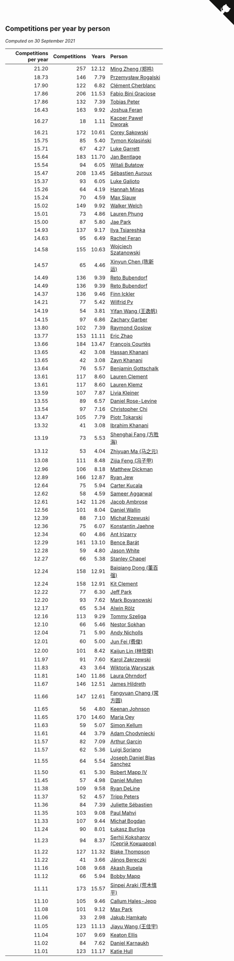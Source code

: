 ## Competitions per year by person

*Computed on 30 September 2021*

| Competitions per year | Competitions | Years | Person |
| ---: | ---: | ---: | :--- |
| 21.20 | 257 | 12.12 | [Ming Zheng (郑鸣)](https://www.worldcubeassociation.org/persons/2009ZHEN11) |
| 18.73 | 146 | 7.79 | [Przemysław Rogalski](https://www.worldcubeassociation.org/persons/2013ROGA02) |
| 17.90 | 122 | 6.82 | [Clément Cherblanc](https://www.worldcubeassociation.org/persons/2014CHER05) |
| 17.86 | 206 | 11.53 | [Fabio Bini Graciose](https://www.worldcubeassociation.org/persons/2010GRAC02) |
| 17.86 | 132 | 7.39 | [Tobias Peter](https://www.worldcubeassociation.org/persons/2014PETE03) |
| 16.43 | 163 | 9.92 | [Joshua Feran](https://www.worldcubeassociation.org/persons/2011FERA01) |
| 16.27 | 18 | 1.11 | [Kacper Paweł Dworak](https://www.worldcubeassociation.org/persons/2020DWOR01) |
| 16.21 | 172 | 10.61 | [Corey Sakowski](https://www.worldcubeassociation.org/persons/2011SAKO01) |
| 15.75 | 85 | 5.40 | [Tymon Kolasiński](https://www.worldcubeassociation.org/persons/2016KOLA02) |
| 15.71 | 67 | 4.27 | [Luke Garrett](https://www.worldcubeassociation.org/persons/2017GARR05) |
| 15.64 | 183 | 11.70 | [Jan Bentlage](https://www.worldcubeassociation.org/persons/2010BENT01) |
| 15.54 | 94 | 6.05 | [Witali Bułatow](https://www.worldcubeassociation.org/persons/2015BUAT01) |
| 15.47 | 208 | 13.45 | [Sébastien Auroux](https://www.worldcubeassociation.org/persons/2008AURO01) |
| 15.37 | 93 | 6.05 | [Luke Galioto](https://www.worldcubeassociation.org/persons/2015GALI02) |
| 15.26 | 64 | 4.19 | [Hannah Minas](https://www.worldcubeassociation.org/persons/2017MINA04) |
| 15.24 | 70 | 4.59 | [Max Siauw](https://www.worldcubeassociation.org/persons/2017SIAU02) |
| 15.02 | 149 | 9.92 | [Walker Welch](https://www.worldcubeassociation.org/persons/2011WELC01) |
| 15.01 | 73 | 4.86 | [Lauren Phung](https://www.worldcubeassociation.org/persons/2016PHUN02) |
| 15.00 | 87 | 5.80 | [Jae Park](https://www.worldcubeassociation.org/persons/2015PARK24) |
| 14.93 | 137 | 9.17 | [Ilya Tsiareshka](https://www.worldcubeassociation.org/persons/2012TERE01) |
| 14.63 | 95 | 6.49 | [Rachel Feran](https://www.worldcubeassociation.org/persons/2015FERA01) |
| 14.58 | 155 | 10.63 | [Wojciech Szatanowski](https://www.worldcubeassociation.org/persons/2011SZAT01) |
| 14.57 | 65 | 4.46 | [Xinyun Chen (陈新运)](https://www.worldcubeassociation.org/persons/2017CHEN36) |
| 14.49 | 136 | 9.39 | [Reto Bubendorf](https://www.worldcubeassociation.org/persons/2012BUBE01) |
| 14.49 | 136 | 9.39 | [Reto Bubendorf](https://www.worldcubeassociation.org/persons/2012BUBE01) |
| 14.37 | 136 | 9.46 | [Finn Ickler](https://www.worldcubeassociation.org/persons/2012ICKL01) |
| 14.21 | 77 | 5.42 | [Wilfrid Py](https://www.worldcubeassociation.org/persons/2016PYWI01) |
| 14.19 | 54 | 3.81 | [Yifan Wang (王逸帆)](https://www.worldcubeassociation.org/persons/2017WANY29) |
| 14.15 | 97 | 6.86 | [Zachary Garber](https://www.worldcubeassociation.org/persons/2014GARB01) |
| 13.80 | 102 | 7.39 | [Raymond Goslow](https://www.worldcubeassociation.org/persons/2014GOSL01) |
| 13.77 | 153 | 11.11 | [Eric Zhao](https://www.worldcubeassociation.org/persons/2010ZHAO19) |
| 13.66 | 184 | 13.47 | [François Courtès](https://www.worldcubeassociation.org/persons/2008COUR01) |
| 13.65 | 42 | 3.08 | [Hassan Khanani](https://www.worldcubeassociation.org/persons/2018KHAN26) |
| 13.65 | 42 | 3.08 | [Zayn Khanani](https://www.worldcubeassociation.org/persons/2018KHAN28) |
| 13.64 | 76 | 5.57 | [Benjamin Gottschalk](https://www.worldcubeassociation.org/persons/2016GOTT01) |
| 13.61 | 117 | 8.60 | [Lauren Clement](https://www.worldcubeassociation.org/persons/2013KLEM01) |
| 13.61 | 117 | 8.60 | [Lauren Klemz](https://www.worldcubeassociation.org/persons/2013KLEM01) |
| 13.59 | 107 | 7.87 | [Livia Kleiner](https://www.worldcubeassociation.org/persons/2013KLEI03) |
| 13.55 | 89 | 6.57 | [Daniel Rose-Levine](https://www.worldcubeassociation.org/persons/2015ROSE01) |
| 13.54 | 97 | 7.16 | [Christopher Chi](https://www.worldcubeassociation.org/persons/2014CHIC01) |
| 13.47 | 105 | 7.79 | [Piotr Tokarski](https://www.worldcubeassociation.org/persons/2013TOKA01) |
| 13.32 | 41 | 3.08 | [Ibrahim Khanani](https://www.worldcubeassociation.org/persons/2018KHAN27) |
| 13.19 | 73 | 5.53 | [Shenghai Fang (方胜海)](https://www.worldcubeassociation.org/persons/2016FANG01) |
| 13.12 | 53 | 4.04 | [Zhiyuan Ma (马之元)](https://www.worldcubeassociation.org/persons/2017MAZH04) |
| 13.08 | 111 | 8.48 | [Zijia Feng (冯子甲)](https://www.worldcubeassociation.org/persons/2013FENG02) |
| 12.96 | 106 | 8.18 | [Matthew Dickman](https://www.worldcubeassociation.org/persons/2013DICK01) |
| 12.89 | 166 | 12.87 | [Ryan Jew](https://www.worldcubeassociation.org/persons/2008JEWR01) |
| 12.64 | 75 | 5.94 | [Carter Kucala](https://www.worldcubeassociation.org/persons/2015KUCA01) |
| 12.62 | 58 | 4.59 | [Sameer Aggarwal](https://www.worldcubeassociation.org/persons/2017AGGA01) |
| 12.61 | 142 | 11.26 | [Jacob Ambrose](https://www.worldcubeassociation.org/persons/2010AMBR01) |
| 12.56 | 101 | 8.04 | [Daniel Wallin](https://www.worldcubeassociation.org/persons/2013WALL03) |
| 12.39 | 88 | 7.10 | [Michał Rzewuski](https://www.worldcubeassociation.org/persons/2014RZEW01) |
| 12.36 | 75 | 6.07 | [Konstantin Jaehne](https://www.worldcubeassociation.org/persons/2015JAEH01) |
| 12.34 | 60 | 4.86 | [Ant Irizarry](https://www.worldcubeassociation.org/persons/2016IRIZ02) |
| 12.29 | 161 | 13.10 | [Bence Barát](https://www.worldcubeassociation.org/persons/2008BARA01) |
| 12.28 | 59 | 4.80 | [Jason White](https://www.worldcubeassociation.org/persons/2016WHIT16) |
| 12.27 | 66 | 5.38 | [Stanley Chapel](https://www.worldcubeassociation.org/persons/2016CHAP04) |
| 12.24 | 158 | 12.91 | [Baiqiang Dong (董百强)](https://www.worldcubeassociation.org/persons/2008DONG06) |
| 12.24 | 158 | 12.91 | [Kit Clement](https://www.worldcubeassociation.org/persons/2008CLEM01) |
| 12.22 | 77 | 6.30 | [Jeff Park](https://www.worldcubeassociation.org/persons/2015PARK08) |
| 12.20 | 93 | 7.62 | [Mark Boyanowski](https://www.worldcubeassociation.org/persons/2014BOYA01) |
| 12.17 | 65 | 5.34 | [Alwin Rölz](https://www.worldcubeassociation.org/persons/2016ROLZ01) |
| 12.16 | 113 | 9.29 | [Tommy Szeliga](https://www.worldcubeassociation.org/persons/2012SZEL01) |
| 12.10 | 66 | 5.46 | [Nestor Sokhan](https://www.worldcubeassociation.org/persons/2016SOKH01) |
| 12.04 | 71 | 5.90 | [Andy Nicholls](https://www.worldcubeassociation.org/persons/2015NICH04) |
| 12.01 | 60 | 5.00 | [Jun Fei (费俊)](https://www.worldcubeassociation.org/persons/2016FEIJ02) |
| 12.00 | 101 | 8.42 | [Kaijun Lin (林恺俊)](https://www.worldcubeassociation.org/persons/2013LINK01) |
| 11.97 | 91 | 7.60 | [Karol Zakrzewski](https://www.worldcubeassociation.org/persons/2014ZAKR01) |
| 11.83 | 43 | 3.64 | [Wiktoria Waryszak](https://www.worldcubeassociation.org/persons/2018WARY01) |
| 11.81 | 140 | 11.86 | [Laura Ohrndorf](https://www.worldcubeassociation.org/persons/2009OHRN01) |
| 11.67 | 146 | 12.51 | [James Hildreth](https://www.worldcubeassociation.org/persons/2009HILD01) |
| 11.66 | 147 | 12.61 | [Fangyuan Chang (常方圆)](https://www.worldcubeassociation.org/persons/2009CHAN04) |
| 11.65 | 56 | 4.80 | [Keenan Johnson](https://www.worldcubeassociation.org/persons/2016JOHN30) |
| 11.65 | 170 | 14.60 | [Maria Oey](https://www.worldcubeassociation.org/persons/2007OEYM01) |
| 11.63 | 59 | 5.07 | [Simon Kellum](https://www.worldcubeassociation.org/persons/2016KELL12) |
| 11.61 | 44 | 3.79 | [Adam Chodyniecki](https://www.worldcubeassociation.org/persons/2017CHOD02) |
| 11.57 | 82 | 7.09 | [Arthur Garcin](https://www.worldcubeassociation.org/persons/2014GARC27) |
| 11.57 | 62 | 5.36 | [Luigi Soriano](https://www.worldcubeassociation.org/persons/2016SORI04) |
| 11.55 | 64 | 5.54 | [Joseph Daniel Blas Sanchez](https://www.worldcubeassociation.org/persons/2016SANC08) |
| 11.50 | 61 | 5.30 | [Robert Mapp IV](https://www.worldcubeassociation.org/persons/2016IVRO01) |
| 11.45 | 57 | 4.98 | [Daniel Mullen](https://www.worldcubeassociation.org/persons/2016MULL04) |
| 11.38 | 109 | 9.58 | [Ryan DeLine](https://www.worldcubeassociation.org/persons/2012DELI01) |
| 11.37 | 52 | 4.57 | [Tripp Peters](https://www.worldcubeassociation.org/persons/2017PETE04) |
| 11.36 | 84 | 7.39 | [Juliette Sébastien](https://www.worldcubeassociation.org/persons/2014SEBA01) |
| 11.35 | 103 | 9.08 | [Paul Mahvi](https://www.worldcubeassociation.org/persons/2012MAHV01) |
| 11.33 | 107 | 9.44 | [Michał Bogdan](https://www.worldcubeassociation.org/persons/2012BOGD01) |
| 11.24 | 90 | 8.01 | [Łukasz Burliga](https://www.worldcubeassociation.org/persons/2013BURL01) |
| 11.23 | 94 | 8.37 | [Serhii Koksharov (Сергій Кокшаров)](https://www.worldcubeassociation.org/persons/2013KOKS01) |
| 11.22 | 127 | 11.32 | [Blake Thompson](https://www.worldcubeassociation.org/persons/2010THOM03) |
| 11.22 | 41 | 3.66 | [János Bereczki](https://www.worldcubeassociation.org/persons/2018BERE01) |
| 11.16 | 108 | 9.68 | [Akash Rupela](https://www.worldcubeassociation.org/persons/2012RUPE01) |
| 11.12 | 66 | 5.94 | [Bobby Mapp](https://www.worldcubeassociation.org/persons/2015MAPP01) |
| 11.11 | 173 | 15.57 | [Sinpei Araki (荒木慎平)](https://www.worldcubeassociation.org/persons/2006ARAK01) |
| 11.10 | 105 | 9.46 | [Callum Hales-Jepp](https://www.worldcubeassociation.org/persons/2012HALE01) |
| 11.08 | 101 | 9.12 | [Max Park](https://www.worldcubeassociation.org/persons/2012PARK03) |
| 11.06 | 33 | 2.98 | [Jakub Hamkało](https://www.worldcubeassociation.org/persons/2018HAMK01) |
| 11.05 | 123 | 11.13 | [Jiayu Wang (王佳宇)](https://www.worldcubeassociation.org/persons/2010WANG53) |
| 11.04 | 107 | 9.69 | [Keaton Ellis](https://www.worldcubeassociation.org/persons/2012ELLI01) |
| 11.02 | 84 | 7.62 | [Daniel Karnaukh](https://www.worldcubeassociation.org/persons/2014KARN02) |
| 11.01 | 123 | 11.17 | [Katie Hull](https://www.worldcubeassociation.org/persons/2010HULL01) |


<a href="https://github.com/jonatanklosko/wca_statistics" class="github-corner" aria-label="View source on Github"><svg width="80" height="80" viewBox="0 0 250 250" style="fill:#151513; color:#fff; position: absolute; top: 0; border: 0; right: 0;" aria-hidden="true"><path d="M0,0 L115,115 L130,115 L142,142 L250,250 L250,0 Z"></path><path d="M128.3,109.0 C113.8,99.7 119.0,89.6 119.0,89.6 C122.0,82.7 120.5,78.6 120.5,78.6 C119.2,72.0 123.4,76.3 123.4,76.3 C127.3,80.9 125.5,87.3 125.5,87.3 C122.9,97.6 130.6,101.9 134.4,103.2" fill="currentColor" style="transform-origin: 130px 106px;" class="octo-arm"></path><path d="M115.0,115.0 C114.9,115.1 118.7,116.5 119.8,115.4 L133.7,101.6 C136.9,99.2 139.9,98.4 142.2,98.6 C133.8,88.0 127.5,74.4 143.8,58.0 C148.5,53.4 154.0,51.2 159.7,51.0 C160.3,49.4 163.2,43.6 171.4,40.1 C171.4,40.1 176.1,42.5 178.8,56.2 C183.1,58.6 187.2,61.8 190.9,65.4 C194.5,69.0 197.7,73.2 200.1,77.6 C213.8,80.2 216.3,84.9 216.3,84.9 C212.7,93.1 206.9,96.0 205.4,96.6 C205.1,102.4 203.0,107.8 198.3,112.5 C181.9,128.9 168.3,122.5 157.7,114.1 C157.9,116.9 156.7,120.9 152.7,124.9 L141.0,136.5 C139.8,137.7 141.6,141.9 141.8,141.8 Z" fill="currentColor" class="octo-body"></path></svg></a><style>.github-corner:hover .octo-arm{animation:octocat-wave 560ms ease-in-out}@keyframes octocat-wave{0%,100%{transform:rotate(0)}20%,60%{transform:rotate(-25deg)}40%,80%{transform:rotate(10deg)}}@media (max-width:500px){.github-corner:hover .octo-arm{animation:none}.github-corner .octo-arm{animation:octocat-wave 560ms ease-in-out}}</style>
